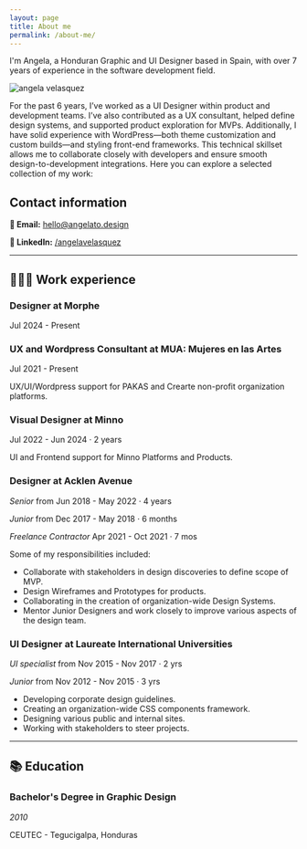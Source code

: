 ```yaml
---
layout: page
title: About me
permalink: /about-me/
---
```

I'm Angela, a Honduran Graphic and UI Designer based in Spain, with over 7 years of experience in the software development field.

![angela velasquez](../images/img-angela-landscape.png)

For the past 6 years, I’ve worked as a UI Designer within product and development teams. I’ve also contributed as a UX consultant, helped define design systems, and supported product exploration for MVPs. Additionally, I have solid experience with WordPress—both theme customization and custom builds—and styling front-end frameworks. This technical skillset allows me to collaborate closely with developers and ensure smooth design-to-development integrations.
Here you can explore a selected collection of my work: 

## Contact information

**📧 Email:** [hello@angelato.design](mailto:hello@angelato.design)

**🔗 LinkedIn:** [/angelavelasquez](https://www.linkedin.com/in/angelavelasquez/)

---

## **👩🏻‍💻** Work experience

### Designer at Morphe

Jul 2024 - Present 

### **UX and Wordpress Consultant at MUA: Mujeres en las Artes**

Jul 2021 - Present 

UX/UI/Wordpress support for PAKAS and Crearte non-profit organization platforms.

### Visual Designer at Minno

Jul 2022 - Jun 2024 · 2 years

UI and Frontend support for Minno Platforms and Products.

### Designer at Acklen Avenue

_Senior_ from Jun 2018 - May 2022 · 4 years

_Junior_ from Dec 2017 - May 2018 · 6 months

_Freelance Contractor_ Apr 2021 - Oct 2021 · 7 mos 

Some of my responsibilities included:

- Collaborate with stakeholders in design discoveries to define scope of MVP.
- Design Wireframes and Prototypes for products.
- Collaborating in the creation of organization-wide Design Systems.
- Mentor Junior Designers and work closely to improve various aspects of the design team.


### UI Designer at Laureate International Universities

_UI specialist_ from Nov 2015 - Nov 2017 · 2 yrs

_Junior_ from Nov 2012 - Nov 2015 · 3 yrs

- Developing corporate design guidelines.
- Creating an organization-wide CSS components framework.
- Designing various public and internal sites.
- Working with stakeholders to steer projects.


---

## 📚 Education

### **Bachelor's Degree in Graphic Design**

*2010* 

CEUTEC - Tegucigalpa, Honduras
